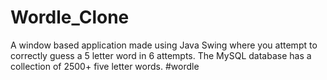 # Wordle_Clone
A window based application made using Java Swing where you attempt to correctly guess a 5 letter word in 6 attempts. The MySQL database has a collection of 2500+ five letter words.
#wordle
